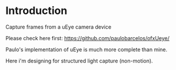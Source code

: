 # Introduction

Capture frames from a uEye camera device

Please check here first:
https://github.com/paulobarcelos/ofxUeye/

Paulo's implementation of uEye is much more complete than mine.

Here i'm designing for structured light capture (non-motion).